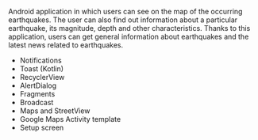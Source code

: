 Android application in which users can see on the map of the occurring earthquakes. The user can also find out information about a particular earthquake, its magnitude, depth and other characteristics. Thanks to this application, users can get general information about earthquakes and the latest news related to earthquakes. 
* Notifications
* Toast (Kotlin)
* RecyclerView
* AlertDialog
* Fragments 
* Broadcast
* Maps and StreetView
* Google Maps Activity template
* Setup screen
